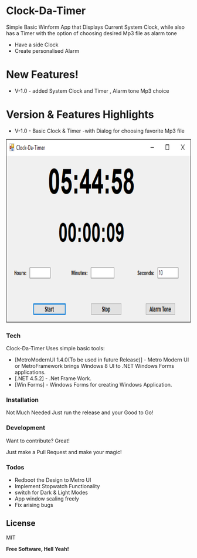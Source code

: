 # Clock-Da-Timer
Simple Basic Winform App that Displays Current System Clock, while also has a Timer with the option of choosing desired Mp3 file as alarm tone

  - Have a side Clock
  - Create personalised Alarm

# New Features!
  - V-1.0 - added System Clock and Timer , Alarm tone Mp3 choice 


# Version & Features Highlights
 * V-1.0 - Basic Clock & Timer -with Dialog for choosing favorite Mp3 file
 <img src ="Images/V1-0.png" width="600" height="500">
 

 
 

### Tech

Clock-Da-Timer Uses simple basic tools:

* [MetroModernUI 1.4.0(To be used in future Release)] - Metro Modern UI or MetroFramework brings Windows 8 UI to .NET Windows Forms applications.
* [.NET 4.5.2] - .Net Frame Work.
* [Win Forms] - Windows Forms for creating Windows Application.


### Installation

Not Much Needed Just run the release and your Good to Go!




### Development

Want to contribute? Great!

Just make a Pull Request and make your magic!



### Todos

 - Redboot the Design to Metro UI
 - Implement Stopwatch Functionality
 - switch for Dark & Light Modes
 - App window scaling freely
 - Fix arising bugs

License
----

MIT


**Free Software, Hell Yeah!**
